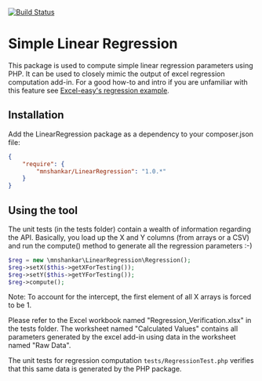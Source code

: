 [![Build Status](https://travis-ci.org/mnshankar/linear-regression.png)](https://travis-ci.org/mnshankar/linear-regression)

Simple Linear Regression
========================

This package is used to compute simple linear regression parameters using PHP.
It can be used to closely mimic the output of excel regression computation add-in.
For a good how-to and intro if you are unfamiliar with this feature see
[Excel-easy's regression example](http://www.excel-easy.com/examples/regression.html).

Installation
------------

Add the LinearRegression package as a dependency to your composer.json file:

```json
{
    "require": {
        "mnshankar/LinearRegression": "1.0.*"
    }
}
```

Using the tool
--------------
The unit tests (in the tests folder) contain a wealth of information regarding the API.
Basically, you load up the X and Y columns (from arrays or a CSV) and run the compute() method
to generate all the regression parameters :-)
```php
$reg = new \mnshankar\LinearRegression\Regression();
$reg->setX($this->getXForTesting());
$reg->setY($this->getYForTesting());
$reg->compute();
```
Note: To account for the intercept, the first element of all X arrays is forced to be 1.

Please refer to the Excel workbook named "Regression_Verification.xlsx" in the tests folder.
The worksheet named "Calculated Values" contains all parameters generated by the excel add-in
using data in the worksheet named "Raw Data".

The unit tests for regression computation ```tests/RegressionTest.php``` verifies that this
same data is generated by the PHP package.
